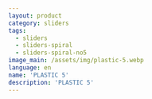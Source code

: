 ```yaml
---
layout: product
category: sliders
tags:
  - sliders
  - sliders-spiral
  - sliders-spiral-no5
image_main: /assets/img/plastic-5.webp
language: en
name: 'PLASTIC 5'
description: 'PLASTIC 5'
---
```

